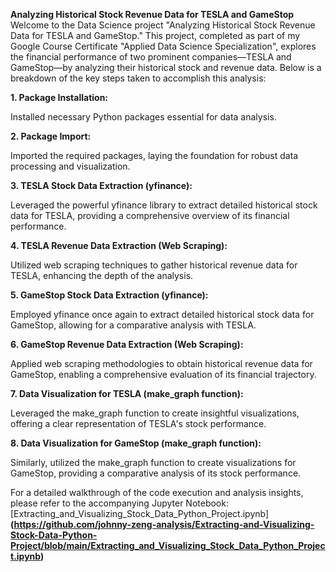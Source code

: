 **Analyzing Historical Stock Revenue Data for TESLA and GameStop**  
Welcome to the Data Science project "Analyzing Historical Stock Revenue Data for TESLA and GameStop." This project, completed as part of my Google Course Certificate "Applied Data Science Specialization", explores the financial performance of two prominent companies—TESLA and GameStop—by analyzing their historical stock and revenue data. Below is a breakdown of the key steps taken to accomplish this analysis:

**1. Package Installation:**

Installed necessary Python packages essential for data analysis.

**2. Package Import:**

Imported the required packages, laying the foundation for robust data processing and visualization.

**3. TESLA Stock Data Extraction (yfinance):**

Leveraged the powerful yfinance library to extract detailed historical stock data for TESLA, providing a comprehensive overview of its financial performance.

**4. TESLA Revenue Data Extraction (Web Scraping):**

Utilized web scraping techniques to gather historical revenue data for TESLA, enhancing the depth of the analysis.

**5. GameStop Stock Data Extraction (yfinance):**

Employed yfinance once again to extract detailed historical stock data for GameStop, allowing for a comparative analysis with TESLA.

**6. GameStop Revenue Data Extraction (Web Scraping):**

Applied web scraping methodologies to obtain historical revenue data for GameStop, enabling a comprehensive evaluation of its financial trajectory.

**7. Data Visualization for TESLA (make_graph function):**

Leveraged the make_graph function to create insightful visualizations, offering a clear representation of TESLA's stock performance.

**8. Data Visualization for GameStop (make_graph function):**

Similarly, utilized the make_graph function to create visualizations for GameStop, providing a comparative analysis of its stock performance.

For a detailed walkthrough of the code execution and analysis insights, please refer to the accompanying Jupyter Notebook:  
[Extracting_and_Visualizing_Stock_Data_Python_Project.ipynb]  
**(https://github.com/johnny-zeng-analysis/Extracting-and-Visualizing-Stock-Data-Python-Project/blob/main/Extracting_and_Visualizing_Stock_Data_Python_Project.ipynb)**
